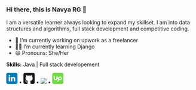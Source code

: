 ### Hi there, this is Navya RG 👋

I am a versatile learner always looking to expand my skillset. I am into data structures and algorithms, full stack development and competitive coding.

- 💼 I’m currently working on upwork as a freelancer
- 👩‍💻 I’m currently learning Django
- 😄 Pronouns: She/Her

**Skills:** Java | Full stack developement

<a href = https://www.linkedin.com/in/navya-rg/><img src=https://raw.githubusercontent.com/edent/SuperTinyIcons/master/images/svg/linkedin.svg height='30' weight='30'></a> • 
<a href = https://github.com/navya-rg><img src=https://raw.githubusercontent.com/edent/SuperTinyIcons/master/images/svg/github.svg height='30' weight='30'></a> • 
<a href = https://auth.geeksforgeeks.org/user/navya_rg/practice/><img src=https://media.geeksforgeeks.org/wp-content/uploads/20200716222246/Path-219.png height='30' weight='30'></a> •
<a href = 'https://www.upwork.com/o/profiles/users/~01e5061b8a7c9f0e95/?viewMode=1'><img src=https://raw.githubusercontent.com/edent/SuperTinyIcons/master/images/svg/upwork.svg height='30' weight='30'></a> 
